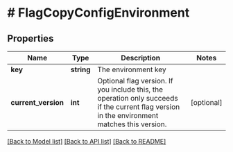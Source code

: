 # # FlagCopyConfigEnvironment

## Properties

Name | Type | Description | Notes
------------ | ------------- | ------------- | -------------
**key** | **string** | The environment key |
**current_version** | **int** | Optional flag version. If you include this, the operation only succeeds if the current flag version in the environment matches this version. | [optional]

[[Back to Model list]](../../README.md#models) [[Back to API list]](../../README.md#endpoints) [[Back to README]](../../README.md)
